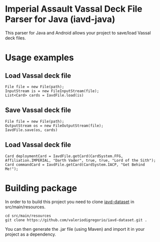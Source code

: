 # Imperial Assault Vassal Deck File Parser for Java (iavd-java)
This parser for Java and Android allows your project to save/load Vassal deck files.

# Usage examples

## Load Vassal deck file
```
File file = new File(path);
InputStream is = new FileInputStream(file);
List<Card> cards = IavdFile.load(is)
```

## Save Vassal deck file
```
File file = new File(path);
OutputStream os = new FileOutputStream(file);
IavdFile.save(os, cards)
```

## Load Vassal deck file
```
Card deploymentCard = IavdFile.getCard(CardSystem.FFG, Affiliation.IMPERIAL, "Darth Vader", true, true, "Lord of the Sith");
Card commandCard = IavdFile.getCard(CardSystem.IACP, "Get Behind Me!");
```

# Building package
In order to to build this project you need to clone [iavd-dataset](https://github.com/valeriodigregorio/iavd-dataset) in src/main/resources.
```
cd src/main/resources
git clone https://github.com/valeriodigregorio/iavd-dataset.git .
```
You can then generate the .jar file (using Maven) and import it in your project as a dependency.